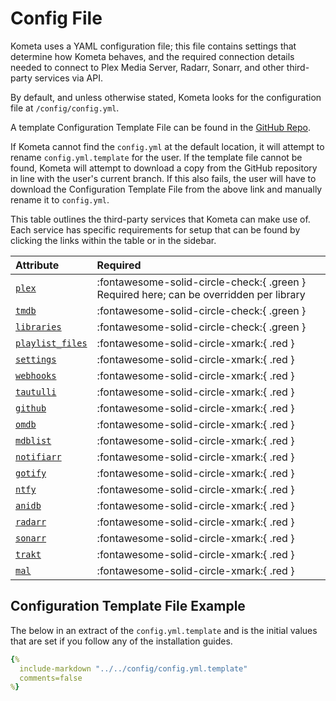# Config File

Kometa uses a YAML configuration file; this file contains settings that determine how Kometa behaves, and the required 
connection details needed to connect to Plex Media Server, Radarr, Sonarr, and other third-party services via API.

By default, and unless otherwise stated, Kometa looks for the configuration file at `/config/config.yml`.

A template Configuration Template File can be found in the 
[GitHub Repo](https://github.com/Kometa-Team/Kometa/blob/master/config/config.yml.template).

If Kometa cannot find the `config.yml` at the default location, it will attempt to rename `config.yml.template` for the 
user. If the template file cannot be found, Kometa will attempt to download a copy from the GitHub repository in line 
with the user's current branch. If this also fails, the user will have to download the Configuration Template File from 
the above link and manually rename it to `config.yml`.

This table outlines the third-party services that Kometa can make use of. Each service has specific 
requirements for setup that can be found by clicking the links within the table or in the sidebar.

| Attribute                                   | Required                                                                                |
|:--------------------------------------------|:----------------------------------------------------------------------------------------|
| [`plex`](plex.md)                           | :fontawesome-solid-circle-check:{ .green } Required here; can be overridden per library |
| [`tmdb`](tmdb.md)                           | :fontawesome-solid-circle-check:{ .green }                                              |
| [`libraries`](libraries.md)                 | :fontawesome-solid-circle-check:{ .green }                                              |
| [`playlist_files`](../notused/playlists.md) | :fontawesome-solid-circle-xmark:{ .red }                                                |
| [`settings`](settings.md)                   | :fontawesome-solid-circle-xmark:{ .red }                                                |
| [`webhooks`](webhooks.md)                   | :fontawesome-solid-circle-xmark:{ .red }                                                |
| [`tautulli`](tautulli.md)                   | :fontawesome-solid-circle-xmark:{ .red }                                                |
| [`github`](github.md)                       | :fontawesome-solid-circle-xmark:{ .red }                                                |
| [`omdb`](omdb.md)                           | :fontawesome-solid-circle-xmark:{ .red }                                                |
| [`mdblist`](mdblist.md)                     | :fontawesome-solid-circle-xmark:{ .red }                                                |
| [`notifiarr`](notifiarr.md)                 | :fontawesome-solid-circle-xmark:{ .red }                                                |
| [`gotify`](gotify.md)                       | :fontawesome-solid-circle-xmark:{ .red }                                                |
| [`ntfy`](ntfy.md)                           | :fontawesome-solid-circle-xmark:{ .red }                                                |
| [`anidb`](anidb.md)                         | :fontawesome-solid-circle-xmark:{ .red }                                                |
| [`radarr`](radarr.md)                       | :fontawesome-solid-circle-xmark:{ .red }                                                |
| [`sonarr`](sonarr.md)                       | :fontawesome-solid-circle-xmark:{ .red }                                                |
| [`trakt`](trakt.md)                         | :fontawesome-solid-circle-xmark:{ .red }                                                |
| [`mal`](myanimelist.md)                     | :fontawesome-solid-circle-xmark:{ .red }                                                |

## Configuration Template File Example

The below in an extract of the `config.yml.template` and is the initial values that are set if you follow any of the 
installation guides.

```yaml title="config.yml.template"
{%    
  include-markdown "../../config/config.yml.template" 
  comments=false
%}
```
